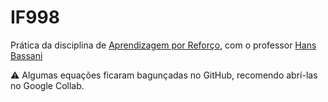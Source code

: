 # IF998

Prática da disciplina de [Aprendizagem por Reforço], com o professor [Hans Bassani](https://github.com/hfbassani)

[Aprendizagem por Reforço]: https://www.cin.ufpe.br/~hfb/rl/index.html

⚠️ Algumas equações ficaram bagunçadas no GitHub, recomendo abrí-las no Google Collab.
